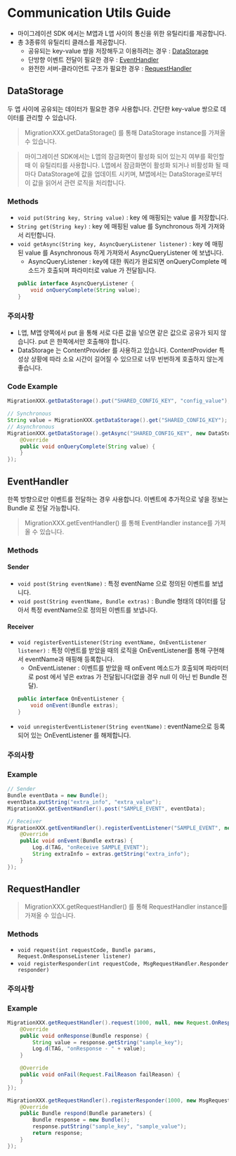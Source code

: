 # Communication Utils Guide
- 마이그레이션 SDK 에서는 M앱과 L앱 사이의 통신을 위한 유틸리티를 제공합니다.
- 총 3종류의 유틸리티 클래스를 제공합니다.
    - 공유되는 key-value 쌍을 저장해두고 이용하려는 경우 : [DataStorage]()
    - 단방향 이벤트 전달이 필요한 경우 : [EventHandler]()
    - 완전한 서버-클라이언트 구조가 필요한 경우 : [RequestHandler]()

## DataStorage

두 앱 사이에 공유되는 데이터가 필요한 경우 사용합니다. 간단한 key-value 쌍으로 데이터를 관리할 수 있습니다.

> MigrationXXX.getDataStorage() 를 통해 DataStorage instance를 가져올 수 있습니다.

> 마이그레이션 SDK에서는 L앱의 잠금화면이 활성화 되어 있는지 여부를 확인할 때 이 유틸리티를 사용합니다. L앱에서 잠금화면이 활성화 되거나 비활성화 될 때마다 DataStorage에 값을 업데이트 시키며, M앱에서는 DataStorage로부터 이 값을 읽어서 관련 로직을 처리합니다.


### Methods
- `void put(String key, String value)` : key 에 매핑되는 value 를 저장합니다.
- `String get(String key)` : key 에 매핑된 value 를 Synchronous 하게 가져와서 리턴합니다. 
- `void getAsync(String key, AsyncQueryListener listener)` : key 에 매핑된 value 를 Asynchronous 하게 가져와서 AsyncQueryListener 에 보냅니다.
    - AsyncQueryListener : key에 대한 쿼리가 완료되면 onQueryComplete 메소드가 호출되며 파라미터로 value 가 전달됩니다.
    ```java
    public interface AsyncQueryListener {
        void onQueryComplete(String value);
    }
    ```

### 주의사항
- L앱, M앱 양쪽에서 put 을 통해 서로 다른 값을 넣으면 같은 값으로 공유가 되지 않습니다. put 은 한쪽에서만 호출해야 합니다.
- DataStorage 는 ContentProvider 를 사용하고 있습니다. ContentProvider 특성상 상황에 따라 소요 시간이 길어질 수 있으므로 너무 빈번하게 호출하지 않는게 좋습니다.

### Code Example
```java
MigrationXXX.getDataStorage().put("SHARED_CONFIG_KEY", "config_value");

// Synchronous
String value = MigrationXXX.getDataStorage().get("SHARED_CONFIG_KEY");
// Asynchronous
MigrationXXX.getDataStorage().getAsync("SHARED_CONFIG_KEY", new DataStorage.AsyncQueryListener() {
    @Override
    public void onQueryComplete(String value) {
    }
});
```


## EventHandler

한쪽 방향으로만 이벤트를 전달하는 경우 사용합니다. 이벤트에 추가적으로 넣을 정보는 Bundle 로 전달 가능합니다.

> MigrationXXX.getEventHandler() 를 통해 EventHandler instance를 가져올 수 있습니다.

### Methods
#### Sender
- `void post(String eventName)` : 특정 eventName 으로 정의된 이벤트를 보냅니다.
- `void post(String eventName, Bundle extras)` : Bundle 형태의 데이터를 담아서 특정 eventName으로 정의된 이벤트를 보냅니다.
#### Receiver
- `void registerEventListener(String eventName, OnEventListener listener)` : 특정 이벤트를 받았을 때의 로직을 OnEventListener를 통해 구현해서 eventName과 매핑해 등록합니다.
    - OnEventListener : 이벤트를 받았을 때 onEvent 메소드가 호출되며 파라미터로 post 에서 넣은 extras 가 전달됩니다(없을 경우 null 이 아닌 빈 Bundle 전달).
    ```java
    public interface OnEventListener {
        void onEvent(Bundle extras);
    }
    ```
- `void unregisterEventListener(String eventName)` : eventName으로 등록되어 있는 OnEventListener 를 해제합니다.

### 주의사항

### Example
```java
// Sender
Bundle eventData = new Bundle();
eventData.putString("extra_info", "extra_value");
MigrationXXX.getEventHandler().post("SAMPLE_EVENT", eventData);

// Receiver
MigrationXXX.getEventHandler().registerEventListener("SAMPLE_EVENT", new EventHandler.OnEventListener() {
    @Override
    public void onEvent(Bundle extras) {
        Log.d(TAG, "onReceive SAMPLE_EVENT");
        String extraInfo = extras.getString("extra_info");
    }
});

```


## RequestHandler

> MigrationXXX.getRequestHandler() 를 통해 RequestHandler instance를 가져올 수 있습니다.

### Methods
- `void request(int requestCode, Bundle params, Request.OnResponseListener listener)`
- `void registerResponder(int requestCode, MsgRequestHandler.Responder responder)`

### 주의사항

### Example
```java
MigrationXXX.getRequestHandler().request(1000, null, new Request.OnResponseListener() {
    @Override
    public void onResponse(Bundle response) {
        String value = response.getString("sample_key");
        Log.d(TAG, "onResponse - " + value);
    }

    @Override
    public void onFail(Request.FailReason failReason) {
    }
});

MigrationXXX.getRequestHandler().registerResponder(1000, new MsgRequestHandler.Responder() {
    @Override
    public Bundle respond(Bundle parameters) {
        Bundle response = new Bundle();
        response.putString("sample_key", "sample_value");
        return response;
    }
});
```
